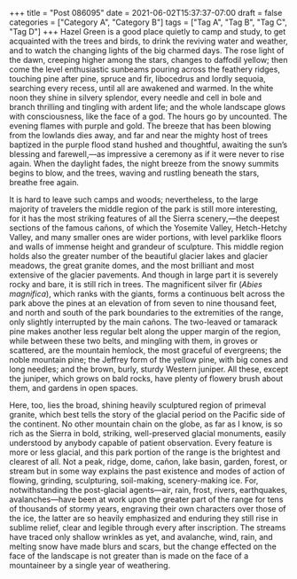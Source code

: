 +++
title = "Post 086095"
date = 2021-06-02T15:37:37-07:00
draft = false
categories = ["Category A", "Category B"]
tags = ["Tag A", "Tag B", "Tag C", "Tag D"]
+++
Hazel Green is a good place quietly to camp and study, to get acquainted with the trees and birds, to drink the reviving water and weather, and to watch the changing lights of the big charmed days. The rose light of the dawn, creeping higher among the stars, changes to daffodil yellow; then come the level enthusiastic sunbeams pouring across the feathery ridges, touching pine after pine, spruce and fir, libocedrus and lordly sequoia, searching every recess, until all are awakened and warmed. In the white noon they shine in silvery splendor, every needle and cell in bole and branch thrilling and tingling with ardent life; and the whole landscape glows with consciousness, like the face of a god. The hours go by uncounted. The evening flames with purple and gold. The breeze that has been blowing from the lowlands dies away, and far and near the mighty host of trees baptized in the purple flood stand hushed and thoughtful, awaiting the sun’s blessing and farewell,—as impressive a ceremony as if it were never to rise again. When the daylight fades, the night breeze from the snowy summits begins to blow, and the trees, waving and rustling beneath the stars, breathe free again.

It is hard to leave such camps and woods; nevertheless, to the large majority of travelers the middle region of the park is still more interesting, for it has the most striking features of all the Sierra scenery,—the deepest sections of the famous cañons, of which the Yosemite Valley, Hetch-Hetchy Valley, and many smaller ones are wider portions, with level parklike floors and walls of immense height and grandeur of sculpture. This middle region holds also the greater number of the beautiful glacier lakes and glacier meadows, the great granite domes, and the most brilliant and most extensive of the glacier pavements. And though in large part it is severely rocky and bare, it is still rich in trees. The magnificent silver fir (_Abies magnifica_), which ranks with the giants, forms a continuous belt across the park above the pines at an elevation of from seven to nine thousand feet, and north and south of the park boundaries to the extremities of the range, only slightly interrupted by the main cañons. The two-leaved or tamarack pine makes another less regular belt along the upper margin of the region, while between these two belts, and mingling with them, in groves or scattered, are the mountain hemlock, the most graceful of evergreens; the noble mountain pine; the Jeffrey form of the yellow pine, with big cones and long needles; and the brown, burly, sturdy Western juniper. All these, except the juniper, which grows on bald rocks, have plenty of flowery brush about them, and gardens in open spaces.

Here, too, lies the broad, shining heavily sculptured region of primeval granite, which best tells the story of the glacial period on the Pacific side of the continent. No other mountain chain on the globe, as far as I know, is so rich as the Sierra in bold, striking, well-preserved glacial monuments, easily understood by anybody capable of patient observation. Every feature is more or less glacial, and this park portion of the range is the brightest and clearest of all. Not a peak, ridge, dome, cañon, lake basin, garden, forest, or stream but in some way explains the past existence and modes of action of flowing, grinding, sculpturing, soil-making, scenery-making ice. For, notwithstanding the post-glacial agents—air, rain, frost, rivers, earthquakes, avalanches—have been at work upon the greater part of the range for tens of thousands of stormy years, engraving their own characters over those of the ice, the latter are so heavily emphasized and enduring they still rise in sublime relief, clear and legible through every after inscription. The streams have traced only shallow wrinkles as yet, and avalanche, wind, rain, and melting snow have made blurs and scars, but the change effected on the face of the landscape is not greater than is made on the face of a mountaineer by a single year of weathering.

